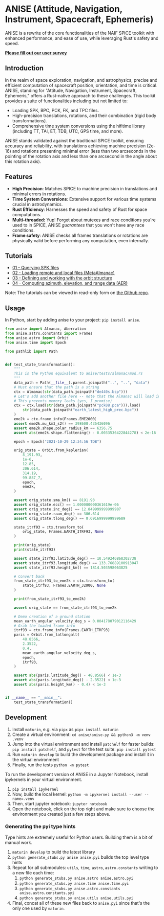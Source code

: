 # ANISE (Attitude, Navigation, Instrument, Spacecraft, Ephemeris)

ANISE is a rewrite of the core functionalities of the NAIF SPICE toolkit with enhanced performance, and ease of use, while leveraging Rust's safety and speed.

[**Please fill out our user survey**](https://7ug5imdtt8v.typeform.com/to/qYDB14Hj)

## Introduction

In the realm of space exploration, navigation, and astrophysics, precise and efficient computation of spacecraft position, orientation, and time is critical. ANISE, standing for "Attitude, Navigation, Instrument, Spacecraft, Ephemeris," offers a Rust-native approach to these challenges. This toolkit provides a suite of functionalities including but not limited to:

+ Loading SPK, BPC, PCK, FK, and TPC files.
+ High-precision translations, rotations, and their combination (rigid body transformations).
+ Comprehensive time system conversions using the hifitime library (including TT, TAI, ET, TDB, UTC, GPS time, and more).

ANISE stands validated against the traditional SPICE toolkit, ensuring accuracy and reliability, with translations achieving machine precision (2e-16) and rotations presenting minimal error (less than two arcseconds in the pointing of the rotation axis and less than one arcsecond in the angle about this rotation axis).

## Features

+ **High Precision**: Matches SPICE to machine precision in translations and minimal errors in rotations.
+ **Time System Conversions**: Extensive support for various time systems crucial in astrodynamics.
+ **Rust Efficiency**: Harnesses the speed and safety of Rust for space computations.
+ **Multi-threaded:** Yup! Forget about mutexes and race conditions you're used to in SPICE, ANISE _guarantees_ that you won't have any race conditions.
+ **Frame safety**: ANISE checks all frames translations or rotations are physically valid before performing any computation, even internally.

## Tutorials

- [01 - Querying SPK files](./tutorials/Tutorial%2001%20-%20Querying%20SPK%20files.ipynb)
- [02 - Loading remote and local files (MetaAlmanac)](./tutorials/Tutorial%2002%20-%20Loading%20remote%20SPICE%20and%20ANISE%20files%20(meta%20almanac).ipynb)
- [03 - Defining and working with the orbit structure](./tutorials/Tutorial%2003%20-%20Defining%20and%20working%20with%20the%20Orbit%20structure.ipynb)
- [04 - Computing azimuth, elevation, and range data (AER)](./tutorials/Tutorial%2004%20-%20Computing%20Azimuth%20Elevation%20and%20Range%20data.ipynb)

Note: The tutorials can be viewed in read-only form on [the Github repo](https://github.com/nyx-space/anise/tree/master/anise-py/tutorials).

## Usage

In Python, start by adding anise to your project: `pip install anise`.

```python
from anise import Almanac, Aberration
from anise.astro.constants import Frames
from anise.astro import Orbit
from anise.time import Epoch

from pathlib import Path


def test_state_transformation():
    """
    This is the Python equivalent to anise/tests/almanac/mod.rs
    """
    data_path = Path(__file__).parent.joinpath("..", "..", "data")
    # Must ensure that the path is a string
    ctx = Almanac(str(data_path.joinpath("de440s.bsp")))
    # Let's add another file here -- note that the Almanac will load into a NEW variable, so we must overwrite it!
    # This prevents memory leaks (yes, I promise)
    ctx = ctx.load(str(data_path.joinpath("pck08.pca"))).load(
        str(data_path.joinpath("earth_latest_high_prec.bpc"))
    )
    eme2k = ctx.frame_info(Frames.EME2000)
    assert eme2k.mu_km3_s2() == 398600.435436096
    assert eme2k.shape.polar_radius_km == 6356.75
    assert abs(eme2k.shape.flattening() - 0.0033536422844278) < 2e-16

    epoch = Epoch("2021-10-29 12:34:56 TDB")

    orig_state = Orbit.from_keplerian(
        8_191.93,
        1e-6,
        12.85,
        306.614,
        314.19,
        99.887_7,
        epoch,
        eme2k,
    )

    assert orig_state.sma_km() == 8191.93
    assert orig_state.ecc() == 1.000000000361619e-06
    assert orig_state.inc_deg() == 12.849999999999987
    assert orig_state.raan_deg() == 306.614
    assert orig_state.tlong_deg() == 0.6916999999999689

    state_itrf93 = ctx.transform_to(
        orig_state, Frames.EARTH_ITRF93, None
    )

    print(orig_state)
    print(state_itrf93)

    assert state_itrf93.latitude_deg() == 10.549246868302738
    assert state_itrf93.longitude_deg() == 133.76889100913047
    assert state_itrf93.height_km() == 1814.503598063825

    # Convert back
    from_state_itrf93_to_eme2k = ctx.transform_to(
        state_itrf93, Frames.EARTH_J2000, None
    )

    print(from_state_itrf93_to_eme2k)

    assert orig_state == from_state_itrf93_to_eme2k

    # Demo creation of a ground station
    mean_earth_angular_velocity_deg_s = 0.004178079012116429
    # Grab the loaded frame info
    itrf93 = ctx.frame_info(Frames.EARTH_ITRF93)
    paris = Orbit.from_latlongalt(
        48.8566,
        2.3522,
        0.4,
        mean_earth_angular_velocity_deg_s,
        epoch,
        itrf93,
    )

    assert abs(paris.latitude_deg() - 48.8566) < 1e-3
    assert abs(paris.longitude_deg() - 2.3522) < 1e-3
    assert abs(paris.height_km() - 0.4) < 1e-3


if __name__ == "__main__":
    test_state_transformation()

```

## Development
 
1. Install `maturin`, e.g. via `pipx` as `pipx install maturin`
1. Create a virtual environment: `cd anise/anise-py && python3 -m venv .venv`
1. Jump into the virtual environment and install `patchelf` for faster builds: `pip install patchelf`, and `pytest` for the test suite: `pip install pytest`
1. Run `maturin develop` to build the development package and install it in the virtual environment
1. Finally, run the tests `python -m pytest`

To run the development version of ANISE in a Jupyter Notebook, install ipykernels in your virtual environment.

1. `pip install ipykernel`
1. Now, build the local kernel: `python -m ipykernel install --user --name=.venv`
1. Then, start jupyter notebook: `jupyter notebook`
1. Open the notebook, click on the top right and make sure to choose the environment you created just a few steps above.

### Generating the pyi type hints

Type hints are extremely useful for Python users. Building them is a bit of manual work.

1. `maturin develop` to build the latest library
1. `python generate_stubs.py anise anise.pyi` builds the top level type hints
1. Repeat for all submodules: `utils`, `time`, `astro`, `astro.constants` writing to a new file each time:
    1. `python generate_stubs.py anise.astro anise.astro.pyi`
    1. `python generate_stubs.py anise.time anise.time.pyi`
    1. `python generate_stubs.py anise.astro.constants anise.astro.constants.pyi`
    1. `python generate_stubs.py anise.utils anise.utils.pyi`
1. Final, concat all of these new files back to `anise.pyi` since that's the only one used by `maturin`.